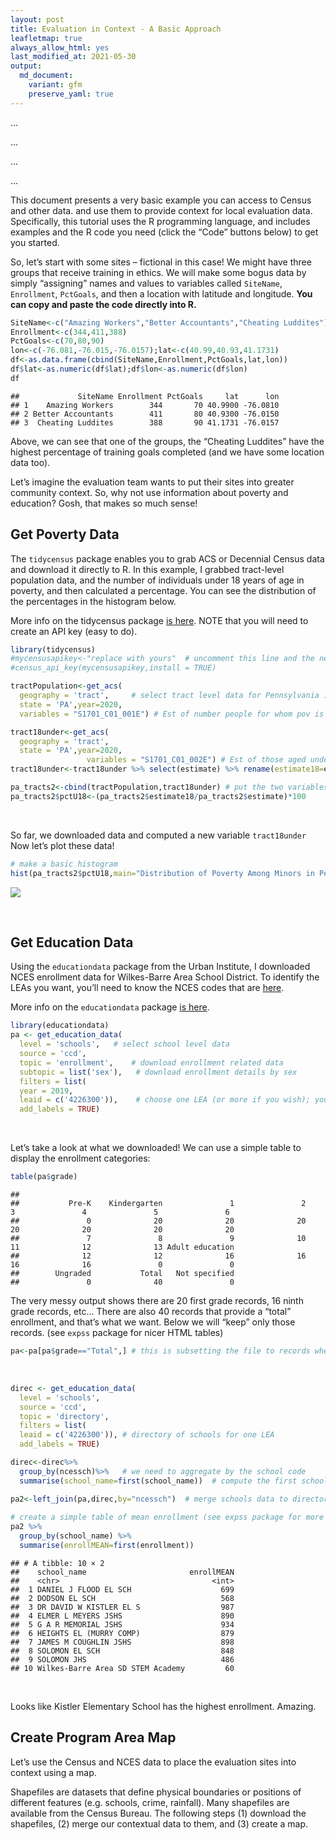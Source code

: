 ```yaml
---
layout: post  
title: Evaluation in Context - A Basic Approach
leafletmap: true
always_allow_html: yes
last_modified_at: 2021-05-30
output: 
  md_document:
    variant: gfm
    preserve_yaml: true
---
```


<head>
  <!--code-->
  
  <script src="libs/jquery/jquery.min.js"></script>
  <meta name="viewport" content="width=device-width, initial-scale=1" />
  <link href="libs/bootstrap/css/flatly.min.css" rel="stylesheet" />
  <script src="libs/bootstrap/js/bootstrap.min.js"></script>
  <script src="libs/bootstrap/shim/html5shiv.min.js"></script>
  
  ...
  <!--more libraries-->
  ...
  
  <link href="libs/rstudio_leaflet/rstudio_leaflet.css" rel="stylesheet" />
  <script src="libs/leaflet-binding/leaflet.js"></script>
  
  <!--code-->
</head>


  <script src="https://rstudio.github.io/leaflet/libs/jquery/jquery.min.js"></script>
  <meta name="viewport" content="width=device-width, initial-scale=1" />
  <link href="https://rstudio.github.io/leaflet/libs/bootstrap/css/flatly.min.css" rel="stylesheet" />
  
  ...
  <!--more libraries-->
  ...
  
  <link     href="https://rstudio.github.io/leaflet/libs/rstudio_leaflet/rstudio_leaflet.css" rel="stylesheet" />
  <script src= "https://rstudio.github.io/leaflet/libs/leaflet-binding/leaflet.js"></script>


This document presents a very basic example you can access to Census and
other data. and use them to provide context for local evaluation data.
Specifically, this tutorial uses the R programming language, and
includes examples and the R code you need (click the “Code” buttons
below) to get you started.

So, let’s start with some sites – fictional in this case! We might have
three groups that receive training in ethics. We will make some bogus
data by simply “assigning” names and values to variables called
`SiteName`, `Enrollment`, `PctGoals`, and then a location with latitude
and longitude. **You can copy and paste the code directly into R.**

``` r
SiteName<-c("Amazing Workers","Better Accountants","Cheating Luddites")
Enrollment<-c(344,411,388)
PctGoals<-c(70,80,90)
lon<-c(-76.081,-76.015,-76.0157);lat<-c(40.99,40.93,41.1731)
df<-as.data.frame(cbind(SiteName,Enrollment,PctGoals,lat,lon))
df$lat<-as.numeric(df$lat);df$lon<-as.numeric(df$lon)
df
```

    ##             SiteName Enrollment PctGoals     lat      lon
    ## 1    Amazing Workers        344       70 40.9900 -76.0810
    ## 2 Better Accountants        411       80 40.9300 -76.0150
    ## 3  Cheating Luddites        388       90 41.1731 -76.0157

Above, we can see that one of the groups, the “Cheating Luddites” have
the highest percentage of training goals completed (and we have some
location data too).

Let’s imagine the evaluation team wants to put their sites into greater
community context. So, why not use information about poverty and
education? Gosh, that makes so much sense!

## Get Poverty Data

The `tidycensus` package enables you to grab ACS or Decennial Census
data and download it directly to R. In this example, I grabbed
tract-level population data, and the number of individuals under 18
years of age in poverty, and then calculated a percentage. You can see
the distribution of the percentages in the histogram below.

More info on the tidycensus package
<a href="https://walker-data.com/tidycensus/articles/basic-usage.html">is
here</a>. NOTE that you will need to create an API key (easy to do).

``` r
library(tidycensus)
#mycensusapikey<-"replace with yours"  # uncomment this line and the next one when you run this code
#census_api_key(mycensusapikey,install = TRUE)

tractPopulation<-get_acs(
  geography = 'tract',     # select tract level data for Pennsylvania in 2020
  state = 'PA',year=2020,
  variables = "S1701_C01_001E") # Est of number people for whom pov is determined

tract18under<-get_acs(
  geography = 'tract',
  state = 'PA',year=2020,
                 variables = "S1701_C01_002E") # Est of those aged under 18 years of age
tract18under<-tract18under %>% select(estimate) %>% rename(estimate18=estimate)

pa_tracts2<-cbind(tractPopulation,tract18under) # put the two variables into one dataframe
pa_tracts2$pctU18<-(pa_tracts2$estimate18/pa_tracts2$estimate)*100
```

 

So far, we downloaded data and computed a new variable `tract18under`
Now let’s plot these data!

``` r
# make a basic histogram
hist(pa_tracts2$pctU18,main="Distribution of Poverty Among Minors in Pennsylvania Tracts")
```

![](ed_data_example_files/figure-markdown_github/plot1-1.png)

 

## Get Education Data

Using the `educationdata` package from the Urban Institute, I downloaded
NCES enrollment data for Wilkes-Barre Area School District. To identify
the LEAs you want, you’ll need to know the NCES codes that are
<a href="https://nces.ed.gov/ccd/districtsearch/">here</a>.

More info on the `educationdata` package
<a href="https://github.com/UrbanInstitute/education-data-package-r">is
here</a>.

``` r
library(educationdata)
pa <- get_education_data(
  level = 'schools',   # select school level data
  source = 'ccd', 
  topic = 'enrollment',    # download enrollment related data 
  subtopic = list('sex'),   # download enrollment details by sex
  filters = list(
  year = 2019,
  leaid = c('4226300')),    # choose one LEA (or more if you wish); you'll get all schools in the LEA
  add_labels = TRUE)
```

 

Let’s take a look at what we downloaded! We can use a simple table to
display the enrollment categories:

``` r
table(pa$grade)
```

    ## 
    ##           Pre-K    Kindergarten               1               2               3               4               5               6 
    ##               0              20              20              20              20              20              20              20 
    ##               7               8               9              10              11              12              13 Adult education 
    ##              12              12              16              16              16              16               0               0 
    ##        Ungraded           Total   Not specified 
    ##               0              40               0

The very messy output shows there are 20 first grade records, 16 ninth
grade records, etc… There are also 40 records that provide a “total”
enrollment, and that’s what we want. Below we will “keep” only those
records. (see `expss` package for nicer HTML tables)

``` r
pa<-pa[pa$grade=="Total",] # this is subsetting the file to records where grade is equal to "Total"
```

 

``` r
direc <- get_education_data(
  level = 'schools', 
  source = 'ccd', 
  topic = 'directory', 
  filters = list(
  leaid = c('4226300')), # directory of schools for one LEA
  add_labels = TRUE)

direc<-direc%>%
  group_by(ncessch)%>%   # we need to aggregate by the school code
  summarise(school_name=first(school_name))  # compute the first school name, so we get one record per school

pa2<-left_join(pa,direc,by="ncessch")  # merge schools data to directory information (e.g. school names)
  
# create a simple table of mean enrollment (see expss package for more refined tables)
pa2 %>% 
  group_by(school_name) %>% 
  summarise(enrollMEAN=first(enrollment))
```

    ## # A tibble: 10 × 2
    ##    school_name                       enrollMEAN
    ##    <chr>                                  <int>
    ##  1 DANIEL J FLOOD EL SCH                    699
    ##  2 DODSON EL SCH                            568
    ##  3 DR DAVID W KISTLER EL S                  987
    ##  4 ELMER L MEYERS JSHS                      890
    ##  5 G A R MEMORIAL JSHS                      934
    ##  6 HEIGHTS EL (MURRY COMP)                  879
    ##  7 JAMES M COUGHLIN JSHS                    898
    ##  8 SOLOMON EL SCH                           848
    ##  9 SOLOMON JHS                              486
    ## 10 Wilkes-Barre Area SD STEM Academy         60

 

Looks like Kistler Elementary School has the highest enrollment.
Amazing.

## Create Program Area Map

Let’s use the Census and NCES data to place the evaluation sites into
context using a map.

Shapefiles are datasets that define physical boundaries or positions of
different features (e.g. schools, crime, rainfall). Many shapefiles are
available from the Census Bureau. The following steps (1) download the
shapefiles, (2) merge our contextual data to them, and (3) create a map.

<!--html_preserve-->
<div id="htmlwidget-7ab57412f7b1df4d5773" style="width:100%;height:216px;" class="leaflet html-widget"></div>
  <script type="application/json"data-for="htmlwidget-7ab57412f7b1df4d5773">
  ...
  

``` r
library(tigris);library(leaflet)

pa_t<-tigris::tracts(                   # this command says you want a tract shapefile
  state = 'PA',county = "079",  # download Luzerne County and assign it as `pa_t`
  progress_bar=FALSE)

pa_t2<-merge(pa_t,pa_tracts2,by='GEOID')  # merge datasets using a common variable

pa_c<-tigris::counties(state = 'PA',progress_bar=FALSE)  # download PA counties

palTract<-colorNumeric(palette = 'Blues',domain = pa_t2$pctU18)  # make a set of colors that align with the map

leaflet(df) %>% 
    addProviderTiles("CartoDB.Positron") %>%    # background tiles
    addPolygons(data=pa_c,fillColor = 'yellow',fillOpacity = .2, weight=.4) %>%    # counties
  addPolygons(    # Census tracts
        data=pa_t2,     
        weight=1,color='black',stroke = T,  # boundary line properties
        fillColor =~palTract(pa_t2$pctU18), fillOpacity = .7,
        label=paste0("Tract #:",pa_t2$GEOID)
        ) %>%
    addCircleMarkers(weight=.5,radius=5,fillColor='black',fillOpacity = 1, label=df$SiteName) %>%
    setView(-76,41.2,zoom=9)
```

![](ed_data_example_files/figure-markdown_github/unnamed-chunk-5-1.png)
